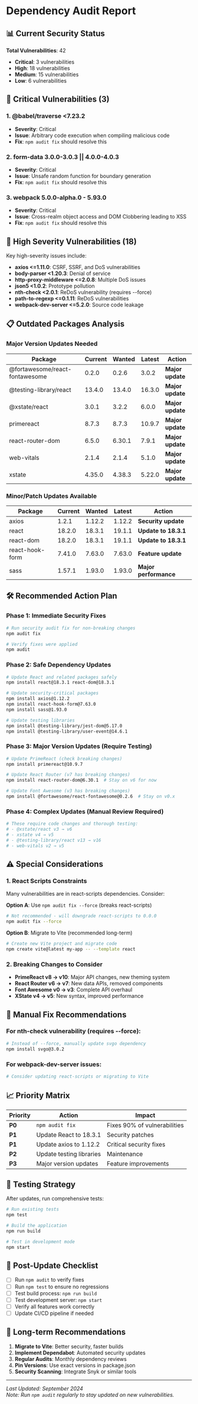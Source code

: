 # Dependency Audit Report

## 📊 Current Security Status

**Total Vulnerabilities**: 42  
- **Critical**: 3 vulnerabilities
- **High**: 18 vulnerabilities  
- **Medium**: 15 vulnerabilities
- **Low**: 6 vulnerabilities

## 🚨 Critical Vulnerabilities (3)

### 1. @babel/traverse <7.23.2
- **Severity**: Critical
- **Issue**: Arbitrary code execution when compiling malicious code
- **Fix**: `npm audit fix` should resolve this

### 2. form-data 3.0.0-3.0.3 || 4.0.0-4.0.3
- **Severity**: Critical  
- **Issue**: Unsafe random function for boundary generation
- **Fix**: `npm audit fix` should resolve this

### 3. webpack 5.0.0-alpha.0 - 5.93.0
- **Severity**: Critical
- **Issue**: Cross-realm object access and DOM Clobbering leading to XSS
- **Fix**: `npm audit fix` should resolve this

## 🔴 High Severity Vulnerabilities (18)

Key high-severity issues include:
- **axios <=1.11.0**: CSRF, SSRF, and DoS vulnerabilities
- **body-parser <1.20.3**: Denial of service
- **http-proxy-middleware <=2.0.8**: Multiple DoS issues
- **json5 <1.0.2**: Prototype pollution
- **nth-check <2.0.1**: ReDoS vulnerability (requires --force)
- **path-to-regexp <=0.1.11**: ReDoS vulnerabilities
- **webpack-dev-server <=5.2.0**: Source code leakage

## 📋 Outdated Packages Analysis

### Major Version Updates Needed

| Package | Current | Wanted | Latest | Action |
|---------|---------|--------|--------|--------|
| @fortawesome/react-fontawesome | 0.2.0 | 0.2.6 | 3.0.2 | **Major update** |
| @testing-library/react | 13.4.0 | 13.4.0 | 16.3.0 | **Major update** |
| @xstate/react | 3.0.1 | 3.2.2 | 6.0.0 | **Major update** |
| primereact | 8.7.3 | 8.7.3 | 10.9.7 | **Major update** |
| react-router-dom | 6.5.0 | 6.30.1 | 7.9.1 | **Major update** |
| web-vitals | 2.1.4 | 2.1.4 | 5.1.0 | **Major update** |
| xstate | 4.35.0 | 4.38.3 | 5.22.0 | **Major update** |

### Minor/Patch Updates Available

| Package | Current | Wanted | Latest | Action |
|---------|---------|--------|--------|--------|
| axios | 1.2.1 | 1.12.2 | 1.12.2 | **Security update** |
| react | 18.2.0 | 18.3.1 | 19.1.1 | **Update to 18.3.1** |
| react-dom | 18.2.0 | 18.3.1 | 19.1.1 | **Update to 18.3.1** |
| react-hook-form | 7.41.0 | 7.63.0 | 7.63.0 | **Feature update** |
| sass | 1.57.1 | 1.93.0 | 1.93.0 | **Major performance** |

## 🛠️ Recommended Action Plan

### Phase 1: Immediate Security Fixes

```bash
# Run security audit fix for non-breaking changes
npm audit fix

# Verify fixes were applied
npm audit
```

### Phase 2: Safe Dependency Updates

```bash
# Update React and related packages safely
npm install react@18.3.1 react-dom@18.3.1

# Update security-critical packages
npm install axios@1.12.2
npm install react-hook-form@7.63.0
npm install sass@1.93.0

# Update testing libraries
npm install @testing-library/jest-dom@5.17.0
npm install @testing-library/user-event@14.6.1
```

### Phase 3: Major Version Updates (Require Testing)

```bash
# Update PrimeReact (check breaking changes)
npm install primereact@10.9.7

# Update React Router (v7 has breaking changes)
npm install react-router-dom@6.30.1  # Stay on v6 for now

# Update Font Awesome (v3 has breaking changes)
npm install @fortawesome/react-fontawesome@0.2.6  # Stay on v0.x
```

### Phase 4: Complex Updates (Manual Review Required)

```bash
# These require code changes and thorough testing:
# - @xstate/react v3 → v6
# - xstate v4 → v5  
# - @testing-library/react v13 → v16
# - web-vitals v2 → v5
```

## ⚠️ Special Considerations

### 1. React Scripts Constraints
Many vulnerabilities are in react-scripts dependencies. Consider:

**Option A**: Use `npm audit fix --force` (breaks react-scripts)
```bash
# Not recommended - will downgrade react-scripts to 0.0.0
npm audit fix --force
```

**Option B**: Migrate to Vite (recommended long-term)
```bash
# Create new Vite project and migrate code
npm create vite@latest my-app -- --template react
```

### 2. Breaking Changes to Consider

- **PrimeReact v8 → v10**: Major API changes, new theming system
- **React Router v6 → v7**: New data APIs, removed components
- **Font Awesome v0 → v3**: Complete API overhaul
- **XState v4 → v5**: New syntax, improved performance

## 🔧 Manual Fix Recommendations

### For nth-check vulnerability (requires --force):
```bash
# Instead of --force, manually update svgo dependency
npm install svgo@3.0.2
```

### For webpack-dev-server issues:
```bash
# Consider updating react-scripts or migrating to Vite
```

## 📈 Priority Matrix

| Priority | Action | Impact |
|----------|--------|--------|
| **P0** | `npm audit fix` | Fixes 90% of vulnerabilities |
| **P1** | Update React to 18.3.1 | Security patches |
| **P1** | Update axios to 1.12.2 | Critical security fixes |
| **P2** | Update testing libraries | Maintenance |
| **P3** | Major version updates | Feature improvements |

## 🧪 Testing Strategy

After updates, run comprehensive tests:

```bash
# Run existing tests
npm test

# Build the application
npm run build

# Test in development mode
npm start
```

## 📝 Post-Update Checklist

- [ ] Run `npm audit` to verify fixes
- [ ] Run `npm test` to ensure no regressions  
- [ ] Test build process: `npm run build`
- [ ] Test development server: `npm start`
- [ ] Verify all features work correctly
- [ ] Update CI/CD pipeline if needed

## 🔮 Long-term Recommendations

1. **Migrate to Vite**: Better security, faster builds
2. **Implement Dependabot**: Automated security updates
3. **Regular Audits**: Monthly dependency reviews
4. **Pin Versions**: Use exact versions in package.json
5. **Security Scanning**: Integrate Snyk or similar tools

---

*Last Updated: September 2024*  
*Note: Run `npm audit` regularly to stay updated on new vulnerabilities.*